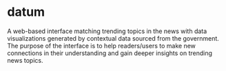 # datum

A web-based interface matching trending topics in the news with data visualizations generated by contextual data sourced from the government. The purpose of the interface is to help readers/users to make new connections in their understanding and gain deeper insights on trending news topics.
